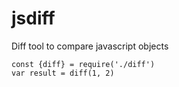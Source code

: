 # jsdiff
Diff tool to compare javascript objects

```
const {diff} = require('./diff')
var result = diff(1, 2)
```
